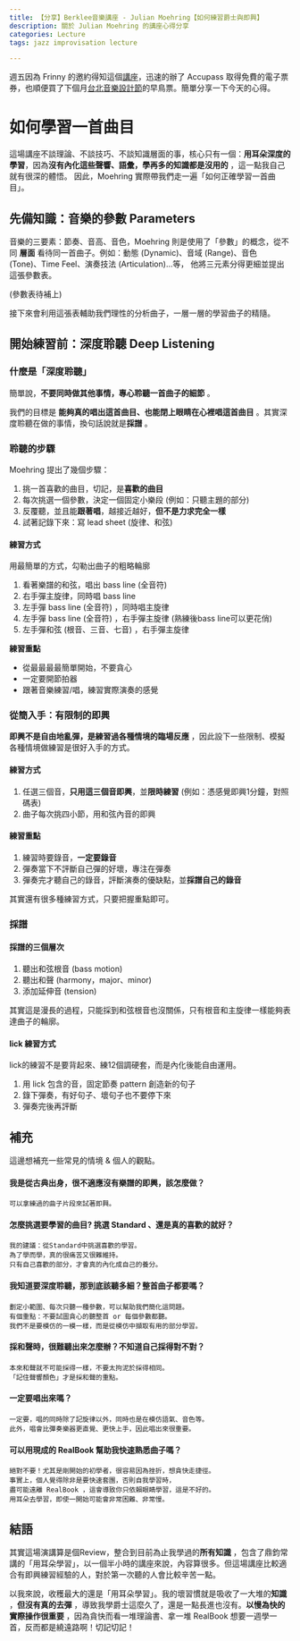 ```yaml
---
title: 【分享】Berklee音樂講座 - Julian Moehring【如何練習爵士與即興】
description: 關於 Julian Moehring 的講座心得分享
categories: Lecture
tags: jazz improvisation lecture

---
```


週五因為 Frinny 的邀約得知這個[講座](https://www.accupass.com/event/1711121138327500378210)，迅速的辦了 Accupass 取得免費的電子票券，也順便買了下個月[台北音樂設計節](https://www.tmdf.info/)的早鳥票。簡單分享一下今天的心得。

# 如何學習一首曲目

這場講座不談理論、不談技巧、不談知識層面的事，核心只有一個：**用耳朵深度的學習**，因為**沒有內化這些聲響、語彙，學再多的知識都是沒用的** ，這一點我自己就有很深的體悟。
因此，Moehring 實際帶我們走一遍「如何正確學習一首曲目」。

## 先備知識：音樂的參數 Parameters

音樂的三要素：節奏、音高、音色，Moehring 則是使用了「參數」的概念，從不同 **層面** 看待同一首曲子。例如：動態 (Dynamic)、音域 (Range)、音色 (Tone)、Time Feel、演奏技法 (Articulation)...等，
他將三元素分得更細並提出這張參數表。

 (參數表待補上)

接下來會利用這張表輔助我們理性的分析曲子，一層一層的學習曲子的精隨。

## 開始練習前：深度聆聽 Deep Listening

### 什麼是「深度聆聽」

簡單說，**不要同時做其他事情，專心聆聽一首曲子的細節** 。

我們的目標是 **能夠真的唱出這首曲目、也能閉上眼睛在心裡唱這首曲目** 。其實深度聆聽在做的事情，換句話說就是**採譜** 。

### 聆聽的步驟

Moehring 提出了幾個步驟：
1. 挑一首喜歡的曲目，切記，是**喜歡的曲目** 
2. 每次挑選一個參數，決定一個固定小樂段 (例如：只聽主題的部分)
3. 反覆聽，並且能**跟著唱**，越接近越好，**但不是力求完全一樣**
4. 試著記錄下來：寫 lead sheet (旋律、和弦)

#### 練習方式
用最簡單的方式，勾勒出曲子的粗略輪廓

1. 看著樂譜的和弦，唱出 bass line (全音符)
2. 右手彈主旋律，同時唱 bass line
3. 左手彈 bass line (全音符) ，同時唱主旋律
4. 左手彈 bass line (全音符) ，右手彈主旋律 (熟練後bass line可以更花俏)
5. 左手彈和弦 (根音、三音、七音) ，右手彈主旋律

**練習重點**
- 從最最最最簡單開始，不要貪心
- 一定要開節拍器
- 跟著音樂練習/唱，練習實際演奏的感覺

### 從簡入手：有限制的即興
**即興不是自由地亂彈，是練習過各種情境的臨場反應** ，因此設下一些限制、模擬各種情境做練習是很好入手的方式。

#### 練習方式
1. 任選三個音，**只用這三個音即興**，並**限時練習** (例如：憑感覺即興1分鐘，對照碼表)
2. 曲子每次挑四小節，用和弦內音的即興

#### 練習重點
1. 練習時要錄音，**一定要錄音** 
2. 彈奏當下不評斷自己彈的好壞，專注在彈奏
3. 彈奏完才聽自己的錄音，評斷演奏的優缺點，並**採譜自己的錄音**

其實還有很多種練習方式，只要把握重點即可。

### 採譜

#### 採譜的三個層次
1. 聽出和弦根音 (bass motion)
2. 聽出和聲 (harmony，major、minor)
3. 添加延伸音 (tension)

其實這是漫長的過程，只能採到和弦根音也沒關係，只有根音和主旋律一樣能夠表達曲子的輪廓。

#### lick 練習方式
lick的練習不是要背起來、練12個調硬套，而是內化後能自由運用。

1. 用 lick 包含的音，固定節奏 pattern 創造新的句子
2. 錄下彈奏，有好句子、壞句子也不要停下來
3. 彈奏完後再評斷


## 補充
這邊想補充一些常見的情境 & 個人的觀點。

#### 我是從古典出身，很不適應沒有樂譜的即興，該怎麼做？ 
```
可以拿練過的曲子片段來試著即興。
```
#### 怎麼挑選要學習的曲目? 挑選 Standard 、還是真的喜歡的就好？
```
我的建議：從Standard中挑選喜歡的學習。
為了學而學，真的很痛苦又很難維持。
只有自己喜歡的部分，才會真的內化成自己的養分。
``` 
#### 我知道要深度聆聽，那到底該聽多細？整首曲子都要嗎？
```
劃定小範圍、每次只聽一種參數，可以幫助我們簡化這問題。
有個重點：不要試圖貪心的聽整首 or 每個參數都聽。
我們不是要模仿的一模一樣，而是從模仿中擷取有用的部分學習。
```
#### 採和聲時，很難聽出來怎麼辦？不知道自己採得對不對？
```
本來和聲就不可能採得一樣，不要太拘泥於採得相同。
「記住聲響顏色」才是採和聲的重點。
```
#### 一定要唱出來嗎？
```
一定要，唱的同時除了記旋律以外，同時也是在模仿語氣、音色等。
此外，唱會比彈奏樂器更直覺、更快上手，因此唱出來很重要。
```
#### 可以用現成的 RealBook 幫助我快速熟悉曲子嗎？
```
絕對不要！尤其是剛開始的初學者，很容易因為挫折，想貪快走捷徑。
事實上，個人覺得除非是要快速套團，否則自我學習時，
盡可能遠離 RealBook ，這會導致你只依賴眼睛學習，這是不好的。
用耳朵去學習，即使一開始可能會非常困難、非常慢。
```

## 結語

其實這場演講算是個Review，整合到目前為止我學過的**所有知識** ，包含了鼎鈞常講的「用耳朵學習」，以一個半小時的講座來說，內容算很多。但這場講座比較適合有即興練習經驗的人，對於第一次聽的人會比較辛苦一點。

以我來說，收穫最大的還是「用耳朵學習」。我的壞習慣就是吸收了一大堆的**知識** ，**但沒有真的去彈** ，導致我學爵士這麼久了，還是一點長進也沒有。**以慢為快的實際操作很重要** ，因為貪快而看一堆理論書、拿一堆 RealBook 想要一週學一首，反而都是繞遠路啊！切記切記！
<!--stackedit_data:
eyJoaXN0b3J5IjpbMTgzNzA4MzAwMV19
-->